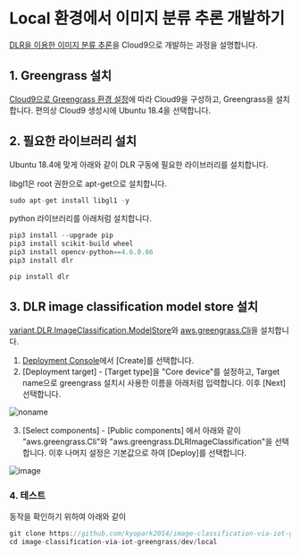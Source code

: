 # Local 환경에서 이미지 분류 추론 개발하기 

[DLR을 이용한 이미지 분류 추론](https://github.com/kyopark2014/image-classification-via-iot-greengrass/tree/main/dlr-inference)을 Cloud9으로 개발하는 과정을 설명합니다. 

## 1. Greengrass 설치

[Cloud9으로 Greengrass 환경 설정](https://github.com/kyopark2014/iot-greengrass/blob/main/cloud9.md)에 따라 Cloud9을 구성하고, Greengrass을 설치합니다. 편의상 Cloud9 생성시에 Ubuntu 18.4을 선택합니다.

## 2. 필요한 라이브러리 설치

Ubuntu 18.4에 맞게 아래와 같이 DLR 구동에 필요한 라이브러리를 설치합니다.
 
libgl1은 root 권한으로 apt-get으로 설치합니다.

```java
sudo apt-get install libgl1 -y
```

python 라이브러리를 아래처럼 설치합니다. 

```java
pip3 install --upgrade pip
pip3 install scikit-build wheel 
pip3 install opencv-python==4.6.0.66 
pip3 install dlr

pip install dlr 
```

## 3. DLR image classification model store 설치

[variant.DLR.ImageClassification.ModelStore](https://docs.aws.amazon.com/greengrass/v2/developerguide/dlr-image-classification-model-store-component.html?icmpid=docs_gg_console)와 [aws.greengrass.Cli](https://docs.aws.amazon.com/greengrass/v2/developerguide/greengrass-cli-component.html?icmpid=docs_gg_console)을 설치합니다.

1) [Deployment Console](https://ap-northeast-2.console.aws.amazon.com/iot/home?region=ap-northeast-2#/greengrass/v2/deployments)에서 [Create]를 선택합니다.
2) [Deployment target] - [Target type]을 "Core device"를 설정하고, Target name으로 greengrass 설치시 사용한 이름을 아래처럼 입력합니다. 이후 [Next]선택합니다. 

![noname](https://user-images.githubusercontent.com/52392004/210171401-a8b07744-97fd-47b4-99a2-6f3bffd55252.png)

3) [Select components] - [Public components] 에서 아래와 같이 "aws.greengrass.Cli"와 "aws.greengrass.DLRImageClassification"을 선택합니다. 이후 나머지 설정은 기본값으로 하여 [Deploy]를 선택합니다. 

![image](https://user-images.githubusercontent.com/52392004/210171581-349197ee-95c5-4700-9425-06a6895257db.png)


### 4. 테스트 

동작을 확인하기 위하여 아래와 같이 

```java
git clone https://github.com/kyopark2014/image-classification-via-iot-greengrass
cd image-classification-via-iot-greengrass/dev/local
```

